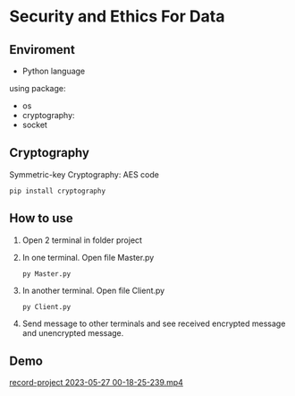 # Security and Ethics For Data

## Enviroment

- Python language

using package:

- os
- cryptography:
- socket

## Cryptography

Symmetric-key Cryptography: AES code

`pip install cryptography`

## How to use

1. Open 2 terminal in folder project
2. In one terminal. Open file Master.py
    
    `py Master.py`
    
3. In another terminal. Open file Client.py
    
    `py Client.py`
    
4. Send message to other terminals and see received encrypted message and unencrypted message. 

## Demo

[record-project 2023-05-27 00-18-25-239.mp4](record-project%202023-05-27%2000-18-25-239.mp4)
